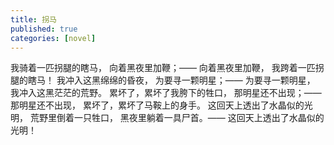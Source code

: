 ```yaml
---
title: 拐马
published: true
categories: [novel]
---
```


我骑着一匹拐腿的瞎马，
向着黑夜里加鞭；—— 
向着黑夜里加鞭，
我跨着一匹拐腿的瞎马！
我冲入这黑绵绵的昏夜，
为要寻一颗明星；—— 
为要寻一颗明星，
我冲入这黑茫茫的荒野。 
累坏了，累坏了我胯下的牲口，
那明星还不出现；——
那明星还不出现，
累坏了，累坏了马鞍上的身手。
这回天上透出了水晶似的光明，
荒野里倒着一只牲口，
黑夜里躺着一具尸首。——
这回天上透出了水晶似的光明！